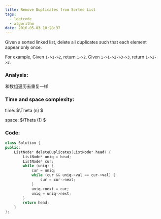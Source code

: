 ```yaml
---
title: Remove Duplicates from Sorted List
tags:
  - leetcode
  - algorithm
date: 2016-05-03 10:28:37
---
```

>
Given a sorted linked list, delete all duplicates such that each element appear only once.

For example,
Given `1->1->2`, return `1->2`.
Given `1->1->2->3->3`, return `1->2->3`.
>

### Analysis:
和数组遍历去重复一样
### Time and space complexity:
time: $\Theta (n) $

space: $\Theta (1) $
### Code:
```cpp
class Solution {
public:
    ListNode* deleteDuplicates(ListNode* head) {
        ListNode* uniq = head;
        ListNode* cur;
        while (uniq) {
            cur = uniq;
            while (cur && uniq->val == cur->val) {
                cur = cur->next;
            }
            uniq->next = cur;
            uniq = uniq->next;
        }
        return head;
    }
};
```
